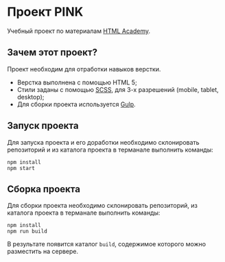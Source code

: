 # Проект PINK
Учебный проект по материалам [HTML Academy](https://htmlacademy.ru/).

## Зачем этот проект?
Проект необходим для отработки навыков верстки.
- Верстка выполнена с помощью HTML 5;
- Стили заданы с помощью [SCSS](https://sass-scss.ru/), для 3-х разрешений (mobile, tablet, desktop);
- Для сборки проекта используется [Gulp](https://gulpjs.com/).

## Запуск проекта
Для запуска проекта и его доработки необходимо склонировать репозиторий и из каталога проекта в терманале выполнить команды:
```ssh
npm install
npm start 
```

## Сборка проекта
Для сборки проекта необходимо склонировать репозиторий, из каталога проекта в терманале выполнить команды:
```ssh
npm install
npm run build 
```
В результате появится каталог `build`, содержимое которого можно разместить на сервере.
